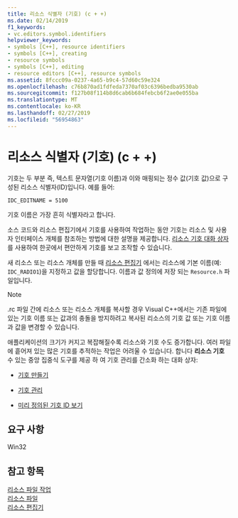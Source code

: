 ```yaml
---
title: 리소스 식별자 (기호) (c + +)
ms.date: 02/14/2019
f1_keywords:
- vc.editors.symbol.identifiers
helpviewer_keywords:
- symbols [C++], resource identifiers
- symbols [C++], creating
- resource symbols
- symbols [C++], editing
- resource editors [C++], resource symbols
ms.assetid: 8fccc09a-0237-4a65-b9c4-57d60c59e324
ms.openlocfilehash: c76b870ad1fdfeda7370af03c6396bedba9530ab
ms.sourcegitcommit: f127b08f114b8d6cab6b684febcb6f2ae0e055ba
ms.translationtype: MT
ms.contentlocale: ko-KR
ms.lasthandoff: 02/27/2019
ms.locfileid: "56954863"
---
```

# <a name="resource-identifiers-symbols-c"></a>리소스 식별자 (기호) (c + +)

기호는 두 부분 즉, 텍스트 문자열(기호 이름)과 이와 매핑되는 정수 값(기호 값)으로 구성된 리소스 식별자(ID)입니다. 예를 들어:

```
IDC_EDITNAME = 5100
```

기호 이름은 가장 흔히 식별자라고 합니다.

소스 코드와 리소스 편집기에서 기호를 사용하여 작업하는 동안 기호는 리소스 및 사용자 인터페이스 개체를 참조하는 방법에 대한 설명을 제공합니다. [리소스 기호 대화 상자](../windows/viewing-resource-symbols.md)를 사용하여 한곳에서 편안하게 기호를 보고 조작할 수 있습니다.

새 리소스 또는 리소스 개체를 만들 때 [리소스 편집기](../windows/resource-editors.md) 에서는 리소스에 기본 이름(예: `IDC_RADIO1`)을 지정하고 값을 할당합니다. 이름과 값 정의에 저장 되는 `Resource.h` 파일입니다.

> [!NOTE]
> .rc 파일 간에 리소스 또는 리소스 개체를 복사할 경우 Visual C++에서는 기존 파일에 있는 기호 이름 또는 값과의 충돌을 방지하려고 복사된 리소스의 기호 값 또는 기호 이름과 값을 변경할 수 있습니다.

애플리케이션의 크기가 커지고 복잡해질수록 리소스와 기호 수도 증가합니다. 여러 파일에 흩어져 있는 많은 기호를 추적하는 작업은 어려울 수 있습니다. 합니다 **리소스 기호** 수 있는 중앙 집중식 도구를 제공 하 여 기호 관리를 간소화 하는 대화 상자:

- [기호 만들기](../windows/creating-new-symbols.md)

- [기호 관리](../windows/changing-a-symbol-or-symbol-name-id.md)

- [미리 정의된 기호 ID 보기](../windows/predefined-symbol-ids.md)

## <a name="requirements"></a>요구 사항

Win32

## <a name="see-also"></a>참고 항목

[리소스 파일 작업](../windows/working-with-resource-files.md)<br/>
[리소스 파일](../windows/resource-files-visual-studio.md)<br/>
[리소스 편집기](../windows/resource-editors.md)<br/>